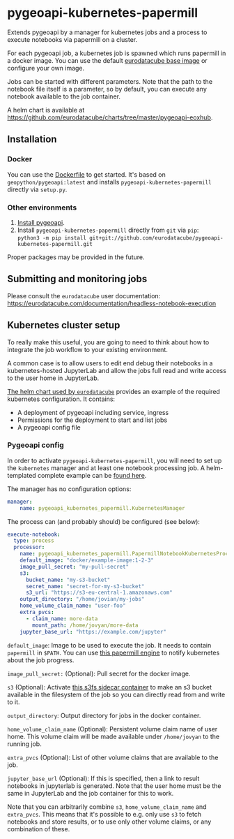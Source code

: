 # pygeoapi-kubernetes-papermill

Extends pygeoapi by a manager for kubernetes jobs and a process to execute notebooks via papermill on a cluster.

For each pygeoapi job, a kubernetes job is spawned which runs papermill in a docker image.
You can use the default [eurodatacube base image](https://hub.docker.com/repository/docker/eurodatacube/jupyter-user/) or configure your own image.

Jobs can be started with different parameters. Note that the path to the notebook file itself is a parameter, so by default, you can execute any notebook available to the job container.

A helm chart is available at https://github.com/eurodatacube/charts/tree/master/pygeoapi-eoxhub.

## Installation

### Docker
You can use the [Dockerfile](Dockerfile) to get started. It's based on `geopython/pygeoapi:latest` and installs `pygeoapi-kubernetes-papermill` directly via `setup.py`.

### Other environments
1. [Install pygeoapi](https://docs.pygeoapi.io/en/latest/installation.html).
1. Install `pygeoapi-kubernetes-papermill` directly from `git` via `pip`:  
  `python3 -m pip install git+git://github.com/eurodatacube/pygeoapi-kubernetes-papermill.git`

Proper packages may be provided in the future.

## Submitting and monitoring jobs

Please consult the `eurodatacube` user documentation:
https://eurodatacube.com/documentation/headless-notebook-execution

## Kubernetes cluster setup

To really make this useful, you are going to need to think about how to integrate the job workflow to your existing environment.

A common case is to allow users to edit end debug their notebooks in a kubernetes-hosted JupyterLab and allow the jobs full read and write access to the user home in JupyterLab.

[The helm chart used by `eurodatacube`](https://github.com/eurodatacube/charts/tree/master/pygeoapi-eoxhub) provides an example of the required kubernetes configuration. It contains:
* A deployment of pygeoapi including service, ingress
* Permissions for the deployment to start and list jobs
* A pygeoapi config file

###  Pygeoapi config


In order to activate `pygeoapi-kubernetes-papermill`, you will need to set up the `kubernetes` manager and at least one notebook processing job.
A helm-templated complete example can be [found here](https://github.com/eurodatacube/charts/blob/master/pygeoapi-eoxhub/templates/config.yaml).

The manager has no configuration options:
```yaml
manager:
    name: pygeoapi_kubernetes_papermill.KubernetesManager
```

The process can (and probably should) be configured (see below):
```yaml
execute-notebook:
  type: process
  processor:
    name: pygeoapi_kubernetes_papermill.PapermillNotebookKubernetesProcessor
    default_image: "docker/example-image:1-2-3"
    image_pull_secret: "my-pull-secret"
    s3:
      bucket_name: "my-s3-bucket"
      secret_name: "secret-for-my-s3-bucket"
      s3_url: "https://s3-eu-central-1.amazonaws.com"
    output_directory: "/home/jovian/my-jobs"
    home_volume_claim_name: "user-foo"
    extra_pvcs:
      - claim_name: more-data
        mount_path: /home/jovyan/more-data
    jupyter_base_url: "https://example.com/jupyter"
```


`default_image`:
Image to be used to execute the job.
It needs to contain `papermill` in `$PATH`.
You can use [this papermill engine](https://github.com/eurodatacube/papermill-kubernetes-job-progress) to notify kubernetes about the job progress.

`image_pull_secret:`
(Optional): Pull secret for the docker image.

`s3` (Optional):
Activate [this s3fs sidecar container](https://github.com/totycro/docker-s3fs-client) to make an s3 bucket available in the filesystem of the job so you can directly read from and write to it.

`output_directory`: Output directory for jobs in the docker container.

`home_volume_claim_name` (Optional):
Persistent volume claim name of user home.
This volume claim will be made available under `/home/jovyan` to the running job.

`extra_pvcs` (Optional):
List of other volume claims that are available to the job.

`jupyter_base_url` (Optional):
If this is specified, then a link to result notebooks in jupyterlab is generated.
Note that the user home must be the same in JupyterLab and the job container for this to work.


Note that you can arbitrarily combine `s3`, `home_volume_claim_name` and `extra_pvcs`. This means that it's possible to e.g. only use `s3` to fetch notebooks and store results, or to use only other volume claims, or any combination of these.


